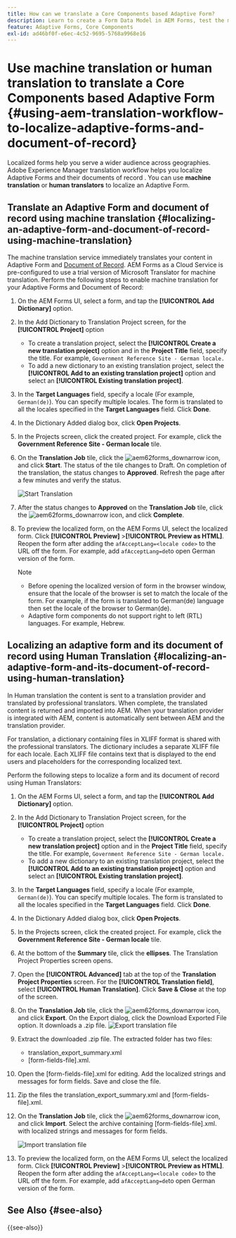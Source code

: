 ```yaml
---
title: How can we translate a Core Components based Adaptive Form?
description: Learn to create a Form Data Model in AEM Forms, test the model with sample data and services, and configure various option for a model.
feature: Adaptive Forms, Core Components
exl-id: ad46bf0f-e6ec-4c52-9695-5768a9968e16
---
```

# Use machine translation or human translation to translate a Core Components based Adaptive Form {#using-aem-translation-workflow-to-localize-adaptive-forms-and-document-of-record}

Localized forms help you serve a wider audience across geographies. Adobe Experience Manager translation workflow helps you localize Adaptive Forms and their documents of record . You can use **machine translation** or **human translators** to localize an Adaptive Form.

## Translate an Adaptive Form and document of record using machine translation {#localizing-an-adaptive-form-and-document-of-record-using-machine-translation}

The machine translation service immediately translates your content in Adaptive Form and [Document of Record](/help/forms/generate-document-of-record-core-components.md). AEM Forms as a Cloud Service is pre-configured to use a trial version of Microsoft Translator for machine translation. Perform the following steps to enable machine translation for your Adaptive Forms and Document of Record:

1. On the AEM Forms UI, select a form, and tap the **[!UICONTROL Add Dictionary]** option.
1. In the Add Dictionary to Translation Project screen, for the **[!UICONTROL Project]** option 

   * To create a translation project, select the **[!UICONTROL Create a new translation project]** option and in the **Project Title** field, specify the title. For example, `Government Reference Site - German locale.`
   * To add a new dictionary to an existing translation project, select the **[!UICONTROL Add to an existing translation project]** option and select an **[!UICONTROL Existing translation project]**. 
1. In the **Target Languages** field, specify a locale (For example, `German(de)`). You can specify multiple locales. The form is translated to all the locales specified in the **Target Languages** field. Click **Done**.
1. In the Dictionary Added dialog box, click **Open Projects**. 
1. In the Projects screen, click the created project. For example, click the **Government Reference Site - German locale** tile.
1. On the **Translation Job** tile, click the ![aem62forms_downarrow](assets/aem62forms_downarrow.png) icon, and click **Start**. The status of the tile changes to Draft. On completion of the translation, the status changes to **Approved**. Refresh the page after a few minutes and verify the status.

      ![Start Translation](/help/forms/assets/adaptive-forms-core-components-start-translation.png)
1. After the status changes to **Approved** on the **Translation Job** tile, click the ![aem62forms_downarrow](assets/aem62forms_downarrow.png) icon, and click **Complete**.

1. To preview the localized form, on the AEM Forms UI, select the localized form. Click **[!UICONTROL Preview]** >**[!UICONTROL Preview as HTML]**. Reopen the form after adding the `afAcceptLang=<locale code>` to the URL off the form. For example, add `afAcceptLang=de`to open German version of the form. 


   >[!NOTE]
   >
   >* Before opening the localized version of form in the browser window, ensure that the locale of the browser is set to match the locale of the form. For example, if the form is translated to German(de) language then set the locale of the browser to German(de).
   >* Adaptive form components do not support right to left (RTL) languages. For example, Hebrew.

<!-- 
   Along with the Adaptive form, the auto-generated document of record is also localized.

   For more information on Document of Record settings and configuration, see:

   [Document of Record Template](/help/forms/using/generate-document-of-record-for-non-xfa-based-adaptive-forms.md#p-document-of-record-template-configuration-p)

   [Document of Record settings](/help/forms/using/generate-document-of-record-for-non-xfa-based-adaptive-forms.md#p-document-of-record-settings-p)

1. [Customize the branding information of the document of record](/help/forms/using/generate-document-of-record-for-non-xfa-based-adaptive-forms.md) and ensure that the browser locale is set to the same language to which you have localized the Adaptive Form using machine language. The browser locale helps localize the branding information in the document of record.
1. To view the localized document of record, tap Generate Preview. The document of record PDF is generated and opened in a new tab in your browser.

-->

## Localizing an adaptive form and its document of record using Human Translation {#localizing-an-adaptive-form-and-its-document-of-record-using-human-translation}

In Human translation the content is sent to a translation provider and translated by professional translators. When complete, the translated content is returned and imported into AEM. When your translation provider is integrated with AEM, content is automatically sent between AEM and the translation provider.

For translation, a dictionary containing files in XLIFF format is shared with the professional translators. The dictionary includes a separate XLIFF file for each locale. Each XLIFF file contains text that is displayed to the end users and placeholders for the corresponding localized text.

Perform the following steps to localize a form and its document of record using Human Translators:

1. On the AEM Forms UI, select a form, and tap the **[!UICONTROL Add Dictionary]** option.
1. In the Add Dictionary to Translation Project screen, for the **[!UICONTROL Project]** option 

   * To create a translation project, select the **[!UICONTROL Create a new translation project]** option and in the **Project Title** field, specify the title. For example, `Government Reference Site - German locale.`
   * To add a new dictionary to an existing translation project, select the **[!UICONTROL Add to an existing translation project]** option and select an **[!UICONTROL Existing translation project]**. 
1. In the **Target Languages** field, specify a locale (For example, `German(de)`). You can specify multiple locales. The form is translated to all the locales specified in the **Target Languages** field. Click **Done**.
1. In the Dictionary Added dialog box, click **Open Projects**. 
1. In the Projects screen, click the created project. For example, click the **Government Reference Site - German locale** tile. 
1. At the bottom of the **Summary** tile, click the **ellipses**. The Translation Project Properties screen opens.
1. Open the **[!UICONTROL Advanced]** tab  at the top of the **Translation Project Properties** screen. For the **[!UICONTROL Translation field]**, select **[!UICONTROL Human Translation]**. Click **Save & Close** at the top of the screen.
1. On the **Translation Job** tile, click the ![aem62forms_downarrow](assets/aem62forms_downarrow.png) icon, and click **Export**. On the Export dialog, click the Download Exported File option. It downloads a .zip file. 
   ![Export translation file](/help/forms/assets/adaptive-forms-core-components-start-translation-export.png)
1. Extract the downloaded .zip file. The extracted folder has two files:
   * translation_export_summary.xml
   * [form-fields-file].xml.
1. Open the [form-fields-file].xml for editing. Add the localized strings and messages for form fields. Save and close the file.
1. Zip the files the translation_export_summary.xml and [form-fields-file].xml.
1. On the **Translation Job** tile, click the ![aem62forms_downarrow](assets/aem62forms_downarrow.png) icon, and click **Import**. Select the archive containing [form-fields-file].xml. with localized strings and messages for form fields.

   ![Import translation file](/help/forms/assets/adaptive-forms-core-components-start-translation-import.png)

1. To preview the localized form, on the AEM Forms UI, select the localized form. Click **[!UICONTROL Preview]** >**[!UICONTROL Preview as HTML]**. Reopen the form after adding the `afAcceptLang=<locale code>` to the URL off the form. For example, add `afAcceptLang=de`to open German version of the form.

## See Also {#see-also}

{{see-also}}